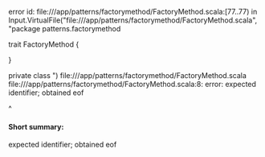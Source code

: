 error id: file://<WORKSPACE>/app/patterns/factorymethod/FactoryMethod.scala:[77..77) in Input.VirtualFile("file://<WORKSPACE>/app/patterns/factorymethod/FactoryMethod.scala", "package patterns.factorymethod

trait FactoryMethod {
    
}

private class 
")
file://<WORKSPACE>/app/patterns/factorymethod/FactoryMethod.scala
file://<WORKSPACE>/app/patterns/factorymethod/FactoryMethod.scala:8: error: expected identifier; obtained eof

^
#### Short summary: 

expected identifier; obtained eof